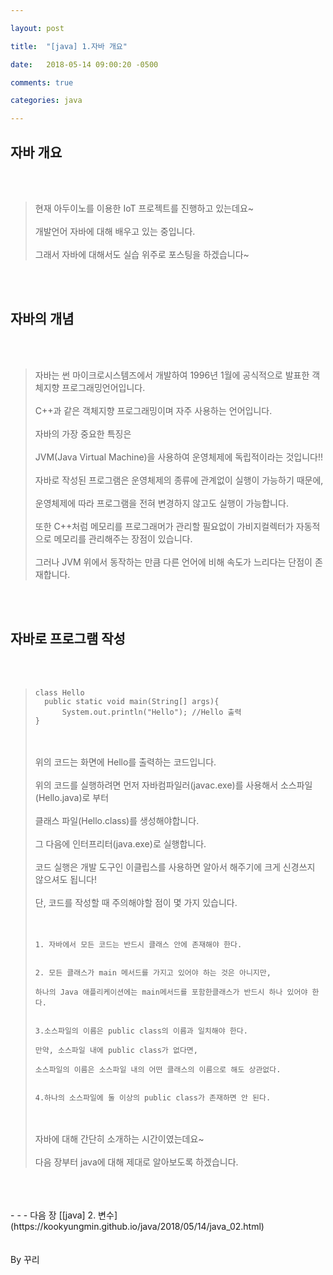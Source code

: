 ```yaml
---

layout: post

title:  "[java] 1.자바 개요"

date:   2018-05-14 09:00:20 -0500

comments: true

categories: java

---
```


## 자바 개요

<br>
<br>

>현재 아두이노를 이용한 IoT 프로젝트를 진행하고 있는데요~ 
><br>
><br>
>개발언어 자바에 대해 배우고 있는 중입니다.
><br>
><br>
>그래서 자바에 대해서도 실습 위주로 포스팅을 하겠습니다~

<br>
<br>

## 자바의 개념

<br>
<br>

>자바는 썬 마이크로시스템즈에서 개발하여 1996년 1월에 공식적으로 발표한 객체지향 프로그래밍언어입니다.
><br>
><br>
>C++과 같은 객체지향 프로그래밍이며 자주 사용하는 언어입니다.
><br>
><br>
>자바의 가장 중요한 특징은
><br>
><br>
>JVM(Java Virtual Machine)을 사용하여 운영체제에 독립적이라는 것입니다!!
><br>
><br>
>자바로 작성된 프로그램은 운영체제의 종류에 관계없이 실행이 가능하기 때문에,
><br>
><br>
>운영체제에 따라 프로그램을 전혀 변경하지 않고도 실행이 가능합니다.
><br>
><br>
>또한 C++처럼 메모리를 프로그래머가 관리할 필요없이 가비지컬렉터가 자동적으로 메모리를 관리해주는
>장점이 있습니다.
><br>
><br>
>그러나 JVM 위에서 동작하는 만큼 다른 언어에 비해 속도가 느리다는 단점이 존재합니다.
<br>
<br>

## 자바로 프로그램 작성

<br>
<br>

>```
>class Hello
>	public static void main(String[] args){
>		System.out.println("Hello"); //Hello 출력
>}
>```
>
><br>
><br>
>위의 코드는 화면에 Hello를 출력하는 코드입니다.
><br>
><br>
>위의 코드를 실행하려면 먼저 자바컴파일러(javac.exe)를 사용해서 소스파일(Hello.java)로 부터
><br>
><br>
>클래스 파일(Hello.class)를 생성해야합니다.
><br>
><br>
>그 다음에 인터프리터(java.exe)로 실행합니다.
><br>
><br>
>코드 실행은 개발 도구인 이클립스를 사용하면 알아서 해주기에 크게 신경쓰지 않으셔도 됩니다!
><br>
><br>
>단, 코드를 작성할 때 주의해야할 점이 몇 가지 있습니다.
><br>
><br>
><br>
>
>```
>1. 자바에서 모든 코드는 반드시 클래스 안에 존재해야 한다.
>
>
>2. 모든 클래스가 main 메서드를 가지고 있어야 하는 것은 아니지만,
>
>하나의 Java 애플리케이션에는 main메서드를 포함한클래스가 반드시 하나 있어야 한다.
>
>
>3.소스파일의 이름은 public class의 이름과 일치해야 한다.
>
>만약, 소스파일 내에 public class가 없다면, 
>
>소스파일의 이름은 소스파일 내의 어떤 클래스의 이름으로 해도 상관없다.
>
>
>4.하나의 소스파일에 둘 이상의 public class가 존재하면 안 된다.
>```
>
><br>
><br>
>자바에 대해 간단히 소개하는 시간이였는데요~
><br>
><br>
>다음 장부터 java에 대해 제대로 알아보도록 하겠습니다.



<br>
<br>
<br>
- - -
다음 장 [[java] 2. 변수](https://kookyungmin.github.io/java/2018/05/14/java_02.html)


<br>
<br>
<br>
By 꾸리
